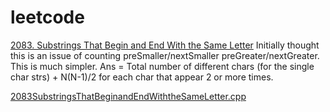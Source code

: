 # leetcode
[2083. Substrings That Begin and End With the Same Letter](https://leetcode.com/problems/substrings-that-begin-and-end-with-the-same-letter/)
Initially thought this is an issue of counting preSmaller/nextSmaller preGreater/nextGreater. This is much simpler. 
Ans = Total number of different chars (for the single char strs)  +  N(N-1)/2 for each char that appear 2 or more times.

[2083SubstringsThatBeginandEndWiththeSameLetter.cpp](https://github.com/lianglu00/leetcode/blob/main/array/2083SubstringsThatBeginandEndWiththeSameLetter.cpp)
